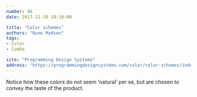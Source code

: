 ```yaml
---
number: 98
date: 2017-11-30 18:10:00

title: "Color schemes"
authors: "Rune Madsen"
tags:
- Color
- Combo

site: "Programming Design Systems"
address: "https://programmingdesignsystems.com/color/color-schemes/index.html"
---
```


Notice how these colors do not seem ‘natural’ per se, but are chosen to convey the taste of the product.
